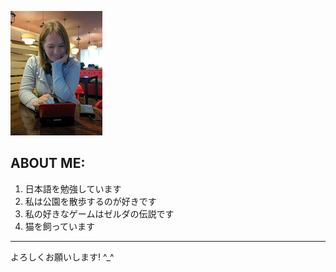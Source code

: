 ![Фото](img\L5VvvJkxm3E.png)

## **ABOUT ME:**

1.  日本語を勉強しています
2.  私は公園を散歩するのが好きです
3.  私の好きなゲームはゼルダの伝説です
4.  猫を飼っています
__________________________________________________________________________________

よろしくお願いします!  ^_^
